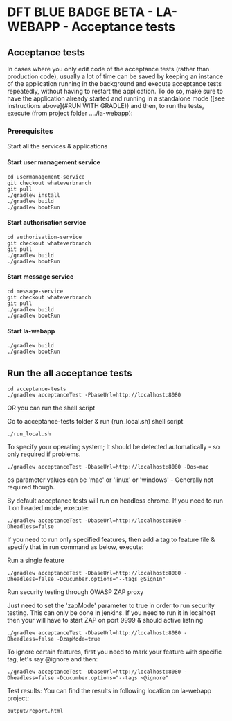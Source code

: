 # DFT BLUE BADGE BETA - LA-WEBAPP - Acceptance tests

## Acceptance tests

In cases where you only edit code of the acceptance tests (rather than production code), usually a lot of time can
be saved by keeping an instance of the application running in the background and execute acceptance tests repeatedly,
without having to restart the application. To do so, make sure to have the application already started and running in a
standalone mode ([see instructions above](#RUN WITH GRADLE)) and then, to run the tests, execute (from project folder ..../la-webapp):

### Prerequisites
Start all the services & applications

#### Start user management service
```
cd usermanagement-service
git checkout whateverbranch
git pull
./gradlew install
./gradlew build
./gradlew bootRun
```

#### Start authorisation service
```
cd authorisation-service
git checkout whateverbranch
git pull
./gradlew build
./gradlew bootRun
```

#### Start message service
```
cd message-service
git checkout whateverbranch
git pull
./gradlew build
./gradlew bootRun
```

#### Start la-webapp
```
./gradlew build
./gradlew bootRun
```

## Run the all acceptance tests

```
cd acceptance-tests
./gradlew acceptanceTest -PbaseUrl=http://localhost:8080
```

OR you can run the shell script

Go to acceptance-tests folder & run (run_local.sh) shell script

```
./run_local.sh
```

To specify your operating system; It should be detected automatically - so only required if problems.

```
./gradlew acceptanceTest -DbaseUrl=http://localhost:8080 -Dos=mac
```
os parameter values can be 'mac' or 'linux' or 'windows' - Generally not required though.


By default acceptance tests will run on headless chrome. If you need to run it on headed mode, execute:

```
./gradlew acceptanceTest -DbaseUrl=http://localhost:8080 -Dheadless=false
```

If you need to run only specified features, then add a tag to feature file & specify that in run command as below, execute:

Run a single feature

```
./gradlew acceptanceTest -DbaseUrl=http://localhost:8080 -Dheadless=false -Dcucumber.options="--tags @SignIn"
```

Run security testing through OWASP ZAP proxy

Just need to set the 'zapMode' parameter to true in order to run security testing. This can only be done in jenkins.
If you need to run it in localhost then your will have to start ZAP on port 9999 & should active listning

```
./gradlew acceptanceTest -DbaseUrl=http://localhost:8080 -Dheadless=false -DzapMode=true
```

To ignore certain features, first you need to mark your feature 
with specific tag, let's say @ignore and then:

```
./gradlew acceptanceTest -DbaseUrl=http://localhost:8080 -Dheadless=false -Dcucumber.options="--tags ~@ignore"
```

Test results:
You can find the results in following location on la-webapp project:
```
output/report.html
```

